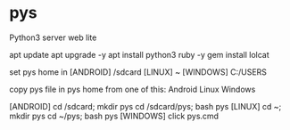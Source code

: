 # pys
Python3 server web lite

apt update
apt upgrade -y
apt install python3 ruby -y
gem install lolcat

set pys home in
[ANDROID]
  /sdcard
[LINUX]
  ~
[WINDOWS]
  C:/USERS

copy pys file in pys home from one of this: 
  Android
  Linux
  Windows

[ANDROID]
  cd /sdcard; mkdir pys
  cd /sdcard/pys; bash pys
[LINUX]
  cd ~; mkdir pys
  cd ~/pys; bash pys
[WINDOWS]
  click pys.cmd



